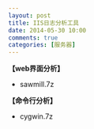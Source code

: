 ```yaml
---
layout: post
title: IIS日志分析工具
date: 2014-05-30 10:00
comments: true
categories: [服务器]
---
```

 
**【web界面分析】**

  - sawmill.7z
 
**【命令行分析】**

- cygwin.7z
